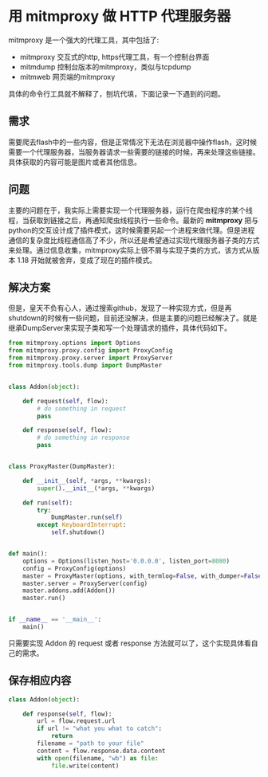 # 用 mitmproxy 做 HTTP 代理服务器

[annotation]: <id> (cbcfacca-45b5-44fa-b84f-c707fa60b17e)
[annotation]: <status> (public)
[annotation]: <create_time> (2018-08-06 14:32:50)
[annotation]: <category> (计算机技术)
[annotation]: <tags> (Python)
[annotation]: <comments> (true)



mitmproxy 是一个强大的代理工具，其中包括了:

- mitmproxy 交互式的http, https代理工具，有一个控制台界面
- mitmdump 控制台版本的mitmproxy，类似与tcpdump
- mitmweb 网页端的mitmproxy

具体的命令行工具就不解释了，刨坑代填，下面记录一下遇到的问题。

## 需求

需要爬去flash中的一些内容，但是正常情况下无法在浏览器中操作flash，这时候需要一个代理服务器，当服务器请求一些需要的链接的时候，再来处理这些链接。具体获取的内容可能是图片或者其他信息。

## 问题

主要的问题在于，我实际上需要实现一个代理服务器，运行在爬虫程序的某个线程，当获取到链接之后，再通知爬虫线程执行一些命令。最新的 **mitmproxy** 把与python的交互设计成了插件模式，这时候需要另起一个进程来做代理。但是进程通信的复杂度比线程通信高了不少，所以还是希望通过实现代理服务器子类的方式来处理。通过信息收集，mitmproxy实际上很不屑与实现子类的方式，该方式从版本 1.18 开始就被舍弃，变成了现在的插件模式。

## 解决方案

但是，皇天不负有心人，通过搜索github，发现了一种实现方式，但是再shutdown的时候有一些问题，目前还没解决，但是主要的问题已经解决了。就是继承DumpServer来实现子类和写一个处理请求的插件，具体代码如下。

```python
from mitmproxy.options import Options
from mitmproxy.proxy.config import ProxyConfig
from mitmproxy.proxy.server import ProxyServer
from mitmproxy.tools.dump import DumpMaster


class Addon(object):

    def request(self, flow):
        # do something in request
        pass

    def response(self, flow):
        # do something in response
        pass


class ProxyMaster(DumpMaster):

    def __init__(self, *args, **kwargs):
        super().__init__(*args, **kwargs)

    def run(self):
        try:
            DumpMaster.run(self)
        except KeyboardInterrupt:
            self.shutdown()


def main():
    options = Options(listen_host='0.0.0.0', listen_port=8080)
    config = ProxyConfig(options)
    master = ProxyMaster(options, with_termlog=False, with_dumper=False)
    master.server = ProxyServer(config)
    master.addons.add(Addon())
    master.run()


if __name__ == '__main__':
    main()
``` 

只需要实现 Addon 的 request 或者 response 方法就可以了，这个实现具体看自己的需求。


## 保存相应内容

```python
class Addon(object):

    def response(self, flow):
        url = flow.request.url
        if url != "what you what to catch":
            return
        filename = "path to your file"
        content = flow.response.data.content
        with open(filename, "wb") as file:
            file.write(content)
```